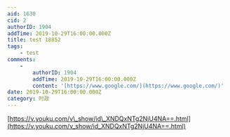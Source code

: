 ```yaml
---
aid: 1630
cid: 2
authorID: 1904
addTime: 2019-10-29T16:00:00.000Z
title: test 18852
tags:
    - test
comments:
    -
        authorID: 1904
        addTime: 2019-10-29T16:00:00.000Z
        content: '[https://www.google.com/](https://www.google.com/)'
date: 2019-10-29T16:00:00.000Z
category: 时政
---
```


[https://v.youku.com/v\_show/id\_XNDQxNTg2NjU4NA==.html](https://v.youku.com/v_show/id_XNDQxNTg2NjU4NA==.html)
